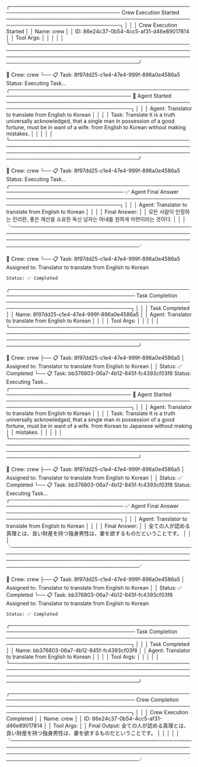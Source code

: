 ╭──────────────────────────────────────────────────────────────────────────────── Crew Execution Started ─────────────────────────────────────────────────────────────────────────────────╮
│ │
│ Crew Execution Started │
│ Name: crew │
│ ID: 86e24c37-0b54-4cc5-af31-d46e89017814 │
│ Tool Args: │
│ │
│ │
╰─────────────────────────────────────────────────────────────────────────────────────────────────────────────────────────────────────────────────────────────────────────────────────────╯

🚀 Crew: crew
└── 📋 Task: 8f97dd25-c1e4-47e4-999f-896a0e4586a5
Status: Executing Task...
╭─────────────────────────────────────────────────────────────────────────────────── 🤖 Agent Started ────────────────────────────────────────────────────────────────────────────────────╮
│ │
│ Agent: Translator to translate from English to Korean │
│ │
│ Task: Translate It is a truth universally acknowledged, that a single man in possession of a good fortune, must be in want of a wife. from English to Korean without making mistakes. │
│ │
│ │
╰─────────────────────────────────────────────────────────────────────────────────────────────────────────────────────────────────────────────────────────────────────────────────────────╯

🚀 Crew: crew
└── 📋 Task: 8f97dd25-c1e4-47e4-999f-896a0e4586a5
Status: Executing Task...
╭───────────────────────────────────────────────────────────────────────────────── ✅ Agent Final Answer ─────────────────────────────────────────────────────────────────────────────────╮
│ │
│ Agent: Translator to translate from English to Korean │
│ │
│ Final Answer: │
│ 모든 사람이 인정하는 진리란, 좋은 재산을 소유한 독신 남자는 아내를 원하게 마련이라는 것이다. │
│ │
╰─────────────────────────────────────────────────────────────────────────────────────────────────────────────────────────────────────────────────────────────────────────────────────────╯

🚀 Crew: crew
└── 📋 Task: 8f97dd25-c1e4-47e4-999f-896a0e4586a5
Assigned to: Translator to translate from English to Korean

    Status: ✅ Completed

╭──────────────────────────────────────────────────────────────────────────────────── Task Completion ────────────────────────────────────────────────────────────────────────────────────╮
│ │
│ Task Completed │
│ Name: 8f97dd25-c1e4-47e4-999f-896a0e4586a5 │
│ Agent: Translator to translate from English to Korean │
│ │
│ Tool Args: │
│ │
│ │
╰─────────────────────────────────────────────────────────────────────────────────────────────────────────────────────────────────────────────────────────────────────────────────────────╯

🚀 Crew: crew
├── 📋 Task: 8f97dd25-c1e4-47e4-999f-896a0e4586a5
│ Assigned to: Translator to translate from English to Korean
│
│ Status: ✅ Completed
└── 📋 Task: bb376803-06a7-4b12-845f-fc4393cf03f8
Status: Executing Task...
╭─────────────────────────────────────────────────────────────────────────────────── 🤖 Agent Started ────────────────────────────────────────────────────────────────────────────────────╮
│ │
│ Agent: Translator to translate from English to Korean │
│ │
│ Task: Translate It is a truth universally acknowledged, that a single man in possession of a good fortune, must be in want of a wife. from Korean to Japanese without making │
│ mistakes. │
│ │
│ │
╰─────────────────────────────────────────────────────────────────────────────────────────────────────────────────────────────────────────────────────────────────────────────────────────╯

🚀 Crew: crew
├── 📋 Task: 8f97dd25-c1e4-47e4-999f-896a0e4586a5
│ Assigned to: Translator to translate from English to Korean
│
│ Status: ✅ Completed
└── 📋 Task: bb376803-06a7-4b12-845f-fc4393cf03f8
Status: Executing Task...
╭───────────────────────────────────────────────────────────────────────────────── ✅ Agent Final Answer ─────────────────────────────────────────────────────────────────────────────────╮
│ │
│ Agent: Translator to translate from English to Korean │
│ │
│ Final Answer: │
│ 全ての人が認める真理とは、良い財産を持つ独身男性は、妻を欲するものだということです。 │
│ │
╰─────────────────────────────────────────────────────────────────────────────────────────────────────────────────────────────────────────────────────────────────────────────────────────╯

🚀 Crew: crew
├── 📋 Task: 8f97dd25-c1e4-47e4-999f-896a0e4586a5
│ Assigned to: Translator to translate from English to Korean
│
│ Status: ✅ Completed
└── 📋 Task: bb376803-06a7-4b12-845f-fc4393cf03f8
Assigned to: Translator to translate from English to Korean

    Status: ✅ Completed

╭──────────────────────────────────────────────────────────────────────────────────── Task Completion ────────────────────────────────────────────────────────────────────────────────────╮
│ │
│ Task Completed │
│ Name: bb376803-06a7-4b12-845f-fc4393cf03f8 │
│ Agent: Translator to translate from English to Korean │
│ │
│ Tool Args: │
│ │
│ │
╰─────────────────────────────────────────────────────────────────────────────────────────────────────────────────────────────────────────────────────────────────────────────────────────╯

╭──────────────────────────────────────────────────────────────────────────────────── Crew Completion ────────────────────────────────────────────────────────────────────────────────────╮
│ │
│ Crew Execution Completed │
│ Name: crew │
│ ID: 86e24c37-0b54-4cc5-af31-d46e89017814 │
│ Tool Args: │
│ Final Output: 全ての人が認める真理とは、良い財産を持つ独身男性は、妻を欲するものだということです。 │
│ │
│ │
╰─────────────────────────────────────────────────────────────────────────────────────────────────────────────────────────────────────────────────────────────────────────────────────────╯
